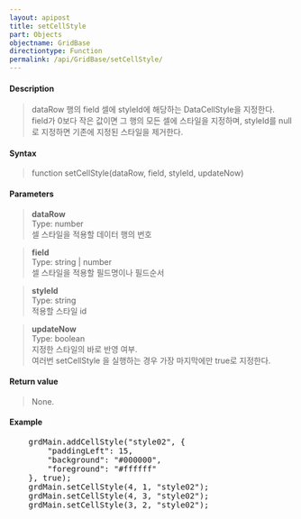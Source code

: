 ```yaml
---
layout: apipost
title: setCellStyle
part: Objects
objectname: GridBase
directiontype: Function
permalink: /api/GridBase/setCellStyle/
---
```



#### Description

> dataRow 행의 field 셀에 styleId에 해당하는 DataCellStyle을 지정한다.   
> field가 0보다 작은 값이면 그 행의 모든 셀에 스타일을 지정하며, styleId를 null로 지정하면 기존에 지정된 스타일을 제거한다.  

#### Syntax

> function setCellStyle(dataRow, field, styleId, updateNow)

#### Parameters

> **dataRow**  
> Type: number  
> 셀 스타일을 적용할 데이터 행의 번호  

> **field**  
> Type: string \| number  
> 셀 스타일을 적용할 필드명이나 필드순서  

> **styleId**  
> Type: string  
> 적용할 스타일 id  

> **updateNow**  
> Type: boolean  
> 지정한 스타일의 바로 반영 여부.   
> 여러번 setCellStyle 을 실행하는 경우 가장 마지막에만 true로 지정한다.  

#### Return value

> None.

#### Example

<pre class="prettyprint">
    grdMain.addCellStyle("style02", {
        "paddingLeft": 15,
        "background": "#000000",
        "foreground": "#ffffff"
    }, true);
    grdMain.setCellStyle(4, 1, "style02");
    grdMain.setCellStyle(4, 3, "style02");
    grdMain.setCellStyle(3, 2, "style02");
</pre>

